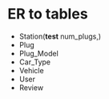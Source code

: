 # ER to tables
- Station(__test__ num_plugs,)
- Plug
- Plug_Model
- Car_Type
- Vehicle
- User
- Review
